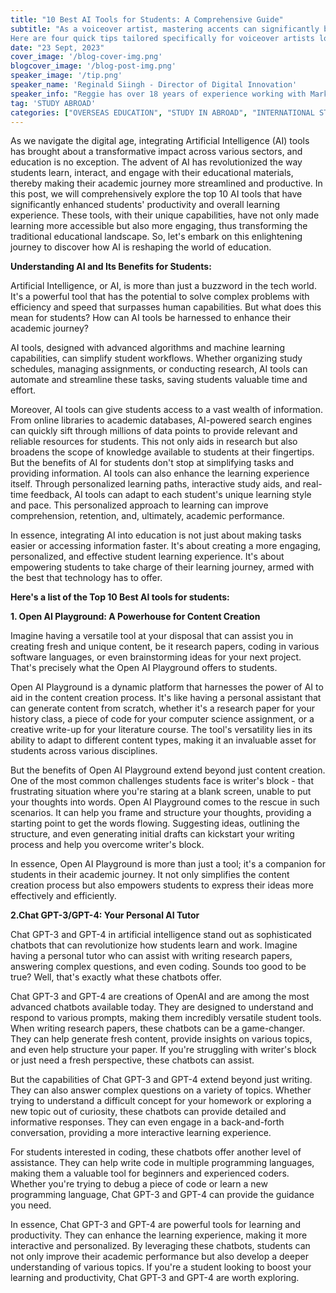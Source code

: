 ```yaml
---
title: "10 Best AI Tools for Students: A Comprehensive Guide"
subtitle: "As a voiceover artist, mastering accents can significantly broaden your range and open up more opportunities for diverse roles. 
Here are four quick tips tailored specifically for voiceover artists looking to learn accents:"
date: "23 Sept, 2023"
cover_image: '/blog-cover-img.png'
blogcover_image: '/blog-post-img.png'
speaker_image: '/tip.png'
speaker_name: 'Reginald Siingh - Director of Digital Innovation'
speaker_info: "Reggie has over 18 years of experience working with Marketing Technology. Since 2018, he has been championing ongoing marketing innovation and rapid exploration of next-generation content delivery platforms at AECC. Reggie has been a key driver in establishing AECC Global's Digital Innovation Hub in Chennai, India - which delivers marketing and technology capabilities to AECC and many of its partner institutions. In his current role, he collaborates with prominent stakeholders and institutions across the world to strengthen AECC's foothold making it one of the fastest-growing, reliable brands in the international education industry."
tag: 'STUDY ABROAD'
categories: ["OVERSEAS EDUCATION", "STUDY IN ABROAD", "INTERNATIONAL STUDENTS"]
---
```

As we navigate the digital age, integrating Artificial Intelligence (AI) tools has brought about a transformative impact across various sectors, and education is no exception. The advent of AI has revolutionized the way students learn, interact, and engage with their educational materials, thereby making their academic journey more streamlined and productive. In this post, we will comprehensively explore the top 10 AI tools that have significantly enhanced students' productivity and overall learning experience. These tools, with their unique capabilities, have not only made learning more accessible but also more engaging, thus transforming the traditional educational landscape. So, let's embark on this enlightening journey to discover how AI is reshaping the world of education.

**Understanding AI and Its Benefits for Students:**


Artificial Intelligence, or AI, is more than just a buzzword in the tech world. It's a powerful tool that has the potential to solve complex problems with efficiency and speed that surpasses human capabilities. But what does this mean for students? How can AI tools be harnessed to enhance their academic journey?


AI tools, designed with advanced algorithms and machine learning capabilities, can simplify student workflows. Whether organizing study schedules, managing assignments, or conducting research, AI tools can automate and streamline these tasks, saving students valuable time and effort.


Moreover, AI tools can give students access to a vast wealth of information. From online libraries to academic databases, AI-powered search engines can quickly sift through millions of data points to provide relevant and reliable resources for students. This not only aids in research but also broadens the scope of knowledge available to students at their fingertips.
But the benefits of AI for students don't stop at simplifying tasks and providing information. AI tools can also enhance the learning experience itself. Through personalized learning paths, interactive study aids, and real-time feedback, AI tools can adapt to each student's unique learning style and pace. This personalized approach to learning can improve comprehension, retention, and, ultimately, academic performance.


In essence, integrating AI into education is not just about making tasks easier or accessing information faster. It's about creating a more engaging, personalized, and effective student learning experience. It's about empowering students to take charge of their learning journey, armed with the best that technology has to offer.

**Here's a list of the Top 10 Best AI tools for students:**


**1. Open AI Playground: A Powerhouse for Content Creation**

Imagine having a versatile tool at your disposal that can assist you in creating fresh and unique content, be it research papers, coding in various software languages, or even brainstorming ideas for your next project. That's precisely what the Open AI Playground offers to students.


Open AI Playground is a dynamic platform that harnesses the power of AI to aid in the content creation process. It's like having a personal assistant that can generate content from scratch, whether it's a research paper for your history class, a piece of code for your computer science assignment, or a creative write-up for your literature course. The tool's versatility lies in its ability to adapt to different content types, making it an invaluable asset for students across various disciplines.


But the benefits of Open AI Playground extend beyond just content creation. One of the most common challenges students face is writer's block - that frustrating situation where you're staring at a blank screen, unable to put your thoughts into words. Open AI Playground comes to the rescue in such scenarios. It can help you frame and structure your thoughts, providing a starting point to get the words flowing. Suggesting ideas, outlining the structure, and even generating initial drafts can kickstart your writing process and help you overcome writer's block.


In essence, Open AI Playground is more than just a tool; it's a companion for students in their academic journey. It not only simplifies the content creation process but also empowers students to express their ideas more effectively and efficiently.

**2.Chat GPT-3/GPT-4: Your Personal AI Tutor**

Chat GPT-3 and GPT-4 in artificial intelligence stand out as sophisticated chatbots that can revolutionize how students learn and work. Imagine having a personal tutor who can assist with writing research papers, answering complex questions, and even coding. Sounds too good to be true? Well, that's exactly what these chatbots offer.


Chat GPT-3 and GPT-4 are creations of OpenAI and are among the most advanced chatbots available today. They are designed to understand and respond to various prompts, making them incredibly versatile student tools.
When writing research papers, these chatbots can be a game-changer. They can help generate fresh content, provide insights on various topics, and even help structure your paper. If you're struggling with writer's block or just need a fresh perspective, these chatbots can assist.


But the capabilities of Chat GPT-3 and GPT-4 extend beyond just writing. They can also answer complex questions on a variety of topics. Whether trying to understand a difficult concept for your homework or exploring a new topic out of curiosity, these chatbots can provide detailed and informative responses. They can even engage in a back-and-forth conversation, providing a more interactive learning experience.


For students interested in coding, these chatbots offer another level of assistance. They can help write code in multiple programming languages, making them a valuable tool for beginners and experienced coders. Whether you're trying to debug a piece of code or learn a new programming language, Chat GPT-3 and GPT-4 can provide the guidance you need.



In essence, Chat GPT-3 and GPT-4 are powerful tools for learning and productivity. They can enhance the learning experience, making it more interactive and personalized. By leveraging these chatbots, students can not only improve their academic performance but also develop a deeper understanding of various topics. If you're a student looking to boost your learning and productivity, Chat GPT-3 and GPT-4 are worth exploring.